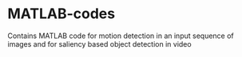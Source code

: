 # MATLAB-codes

Contains MATLAB code for motion detection in an input sequence of images and for saliency based object detection in video
